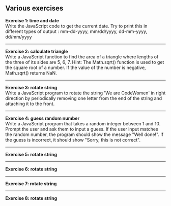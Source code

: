 ## Various exercises

**Exercise 1: time and date**  
Write the JavaScript code to get the current date.
Try to print this in different types of output :
mm-dd-yyyy, mm/dd/yyyy, dd-mm-yyyy, dd/mm/yyyy 

---

**Exercise 2: calculate triangle**  
Write a JavaScript function to find the area of a triangle where lengths of the three of its sides are 5, 6, 7.
Hint: The Math.sqrt() function is used to get the square root of a number. If the value of the number is negative, Math.sqrt() returns NaN.

---

**Exercise 3: rotate string**  
Write a JavaScript program to rotate the string 'We are CodeWomen' in right direction by periodically removing one letter from the end of the string and attaching it to the front.

---

**Exercise 4: guess random number**  
Write a JavaScript program that takes a random integer between 1 and 10. Prompt the user and ask them to input a guess. If the user input matches the random number, the program should show the message "Well done!". If the guess is incorrect, it should show "Sorry, this is not correct".

---

**Exercise 5: rotate string**  

---

**Exercise 6: rotate string**  

---

**Exercise 7: rotate string**  


---

**Exercise 8: rotate string**  
